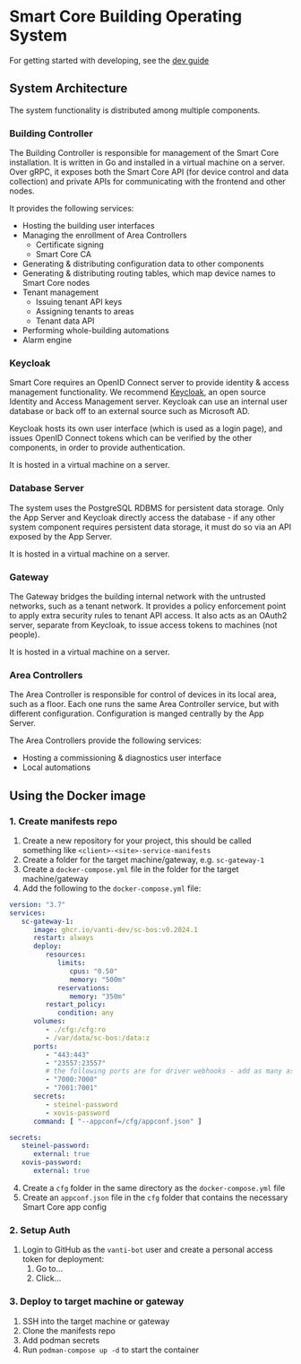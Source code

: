 Smart Core Building Operating System
=================================

For getting started with developing, see the [dev guide](docs/install/dev.md)

## System Architecture

The system functionality is distributed among multiple components.

### Building Controller

The Building Controller is responsible for management of the Smart Core installation. It is written in Go and installed
in a virtual machine on a server. Over gRPC, it exposes both the Smart Core API (for device control and data collection)
and private APIs for communicating with the frontend and other nodes.

It provides the following services:
  - Hosting the building user interfaces
  - Managing the enrollment of Area Controllers
    - Certificate signing
    - Smart Core CA
  - Generating & distributing configuration data to other components
  - Generating & distributing routing tables, which map device names to Smart Core nodes
  - Tenant management
    - Issuing tenant API keys
    - Assigning tenants to areas
    - Tenant data API
  - Performing whole-building automations
  - Alarm engine

### Keycloak
Smart Core requires an OpenID Connect server to provide identity & access management functionality.
We recommend [Keycloak](https://www.keycloak.org/), an open source Identity and Access Management server.
Keycloak can use an internal user database or back off to an external source such as Microsoft AD.

Keycloak hosts its own user interface (which is used as a login page), and issues OpenID Connect tokens which can be
verified by the other components, in order to provide authentication.

It is hosted in a virtual machine on a server.

### Database Server
The system uses the PostgreSQL RDBMS for persistent data storage.
Only the App Server and Keycloak directly access the database - if any other system component requires persistent data
storage, it must do so via an API exposed by the App Server.

It is hosted in a virtual machine on a server.

### Gateway
The Gateway bridges the building internal network with the untrusted networks, such as a tenant network. 
It provides a policy enforcement point to apply extra security rules to tenant API access. It also acts as an OAuth2 
server, separate from Keycloak, to issue access tokens to machines (not people).

It is hosted in a virtual machine on a server.

### Area Controllers
The Area Controller is responsible for control of devices in its local area, such as a floor. Each one runs
the same Area Controller service, but with different configuration. Configuration is manged centrally by the App Server.

The Area Controllers provide the following services:
  - Hosting a commissioning & diagnostics user interface
  - Local automations

## Using the Docker image

### 1. Create manifests repo

1. Create a new repository for your project, this should be called something like `<client>-<site>-service-manifests`
2. Create a folder for the target machine/gateway, e.g. `sc-gateway-1`
2. Create a `docker-compose.yml` file in the folder for the target machine/gateway
3. Add the following to the `docker-compose.yml` file:

```yaml
version: "3.7"
services:
   sc-gateway-1:
      image: ghcr.io/vanti-dev/sc-bos:v0.2024.1
      restart: always
      deploy:
         resources:
            limits:
               cpus: "0.50"
               memory: "500m"
            reservations:
               memory: "350m"
         restart_policy:
            condition: any
      volumes:
         - ./cfg:/cfg:ro
         - /var/data/sc-bos:/data:z
      ports:
         - "443:443"
         - "23557:23557"
         # the following ports are for driver webhooks - add as many as required for the number of devices (7000-7999 is supported)
         - "7000:7000"
         - "7001:7001"
      secrets:
         - steinel-password
         - xovis-password
      command: [ "--appconf=/cfg/appconf.json" ]

secrets:
   steinel-password:
      external: true
   xovis-password:
      external: true
```

4. Create a `cfg` folder in the same directory as the `docker-compose.yml` file
5. Create an `appconf.json` file in the `cfg` folder that contains the necessary Smart Core app config

### 2. Setup Auth

1. Login to GitHub as the `vanti-bot` user and create a personal access token for deployment:
    1. Go to...
    2. Click...

### 3. Deploy to target machine or gateway

1. SSH into the target machine or gateway
2. Clone the manifests repo
3. Add podman secrets
3. Run `podman-compose up -d` to start the container
